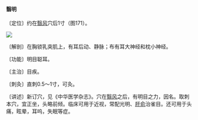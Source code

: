 #### 翳明

〔定位〕约在[翳风](https://www.gmzyjc.com/read/zjs/zjs3.1.9-12-0.0.2.3.17.md)穴后1寸（图171）。

![](img/图171.jpg)

〔解剖〕在胸锁乳突肌上，有耳后动、静脉；布有耳大神经和枕小神经。

〔功能〕明目聪耳。

〔主治〕目疾。

〔刺灸〕直刺0.5～1寸，可灸。

〔讲述〕新订穴，见《中华医学杂志》。穴在[翳风](https://www.gmzyjc.com/read/zjs/zjs3.1.9-12-0.0.2.3.17.md)之后，有明目之力，因名。取刺本穴，宜正坐，头略前倾。临床可用于近视，常配光明、[肝俞](https://www.gmzyjc.com/read/zjs/zjs3.1.7-8-0.0.1.3.18.md)治雀目。还可用于头痛，眩晕，耳呜，失眠等症。
